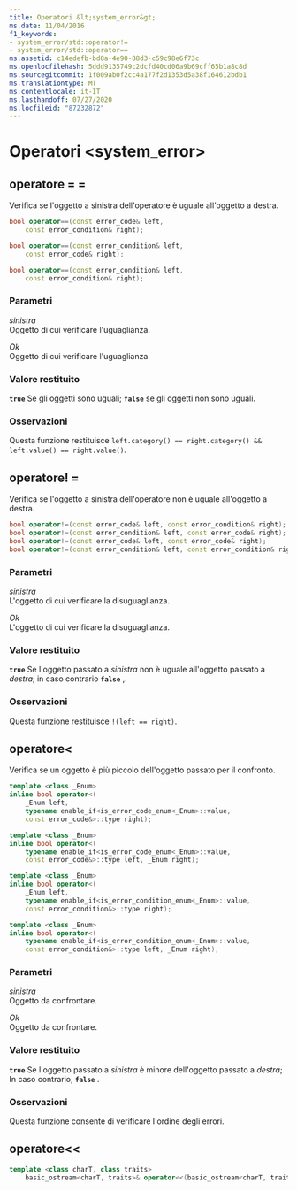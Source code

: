 ```yaml
---
title: Operatori &lt;system_error&gt;
ms.date: 11/04/2016
f1_keywords:
- system_error/std::operator!=
- system_error/std::operator==
ms.assetid: c14edefb-bd8a-4e90-88d3-c59c98e6f73c
ms.openlocfilehash: 5ddd9135749c2dcfd40cd06a9b69cff65b1a8c8d
ms.sourcegitcommit: 1f009ab0f2cc4a177f2d1353d5a38f164612bdb1
ms.translationtype: MT
ms.contentlocale: it-IT
ms.lasthandoff: 07/27/2020
ms.locfileid: "87232872"
---
```

# <a name="ltsystem_errorgt-operators"></a>Operatori &lt;system_error&gt;

## <a name="operator"></a><a name="op_eq_eq"></a>operatore = =

Verifica se l'oggetto a sinistra dell'operatore è uguale all'oggetto a destra.

```cpp
bool operator==(const error_code& left,
    const error_condition& right);

bool operator==(const error_condition& left,
    const error_code& right);

bool operator==(const error_condition& left,
    const error_condition& right);
```

### <a name="parameters"></a>Parametri

*sinistra*\
Oggetto di cui verificare l'uguaglianza.

*Ok*\
Oggetto di cui verificare l'uguaglianza.

### <a name="return-value"></a>Valore restituito

**`true`** Se gli oggetti sono uguali; **`false`** se gli oggetti non sono uguali.

### <a name="remarks"></a>Osservazioni

Questa funzione restituisce `left.category() == right.category() && left.value() == right.value()`.

## <a name="operator"></a><a name="op_neq"></a>operatore! =

Verifica se l'oggetto a sinistra dell'operatore non è uguale all'oggetto a destra.

```cpp
bool operator!=(const error_code& left, const error_condition& right);
bool operator!=(const error_condition& left, const error_code& right);
bool operator!=(const error_code& left, const error_code& right);
bool operator!=(const error_condition& left, const error_condition& right);
```

### <a name="parameters"></a>Parametri

*sinistra*\
L'oggetto di cui verificare la disuguaglianza.

*Ok*\
L'oggetto di cui verificare la disuguaglianza.

### <a name="return-value"></a>Valore restituito

**`true`** Se l'oggetto passato a *sinistra* non è uguale all'oggetto passato a *destra*; in caso contrario **`false`** ,.

### <a name="remarks"></a>Osservazioni

Questa funzione restituisce `!(left == right)`.

## <a name="operatorlt"></a><a name="op_lt"></a>operatore&lt;

Verifica se un oggetto è più piccolo dell'oggetto passato per il confronto.

```cpp
template <class _Enum>
inline bool operator<(
    _Enum left,
    typename enable_if<is_error_code_enum<_Enum>::value,
    const error_code&>::type right);

template <class _Enum>
inline bool operator<(
    typename enable_if<is_error_code_enum<_Enum>::value,
    const error_code&>::type left, _Enum right);

template <class _Enum>
inline bool operator<(
    _Enum left,
    typename enable_if<is_error_condition_enum<_Enum>::value,
    const error_condition&>::type right);

template <class _Enum>
inline bool operator<(
    typename enable_if<is_error_condition_enum<_Enum>::value,
    const error_condition&>::type left, _Enum right);
```

### <a name="parameters"></a>Parametri

*sinistra*\
Oggetto da confrontare.

*Ok*\
Oggetto da confrontare.

### <a name="return-value"></a>Valore restituito

**`true`** Se l'oggetto passato a *sinistra* è minore dell'oggetto passato a *destra*; In caso contrario, **`false`** .

### <a name="remarks"></a>Osservazioni

Questa funzione consente di verificare l'ordine degli errori.

## <a name="operatorltlt"></a><a name="op_ostream"></a>operatore&lt;&lt;

```cpp
template <class charT, class traits>
    basic_ostream<charT, traits>& operator<<(basic_ostream<charT, traits>& os, const error_code& ec);
```

